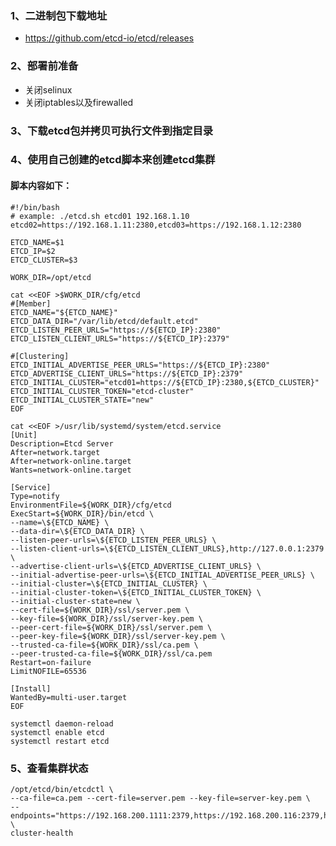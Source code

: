 ### 1、二进制包下载地址

- https://github.com/etcd-io/etcd/releases

### 2、部署前准备

- 关闭selinux
- 关闭iptables以及firewalled

### 3、下载etcd包并拷贝可执行文件到指定目录

    

### 4、使用自己创建的etcd脚本来创建etcd集群

#### 脚本内容如下：

	#!/bin/bash
	# example: ./etcd.sh etcd01 192.168.1.10 etcd02=https://192.168.1.11:2380,etcd03=https://192.168.1.12:2380

	ETCD_NAME=$1
	ETCD_IP=$2
	ETCD_CLUSTER=$3

	WORK_DIR=/opt/etcd

	cat <<EOF >$WORK_DIR/cfg/etcd
	#[Member]
	ETCD_NAME="${ETCD_NAME}"
	ETCD_DATA_DIR="/var/lib/etcd/default.etcd"
	ETCD_LISTEN_PEER_URLS="https://${ETCD_IP}:2380"
	ETCD_LISTEN_CLIENT_URLS="https://${ETCD_IP}:2379"

	#[Clustering]
	ETCD_INITIAL_ADVERTISE_PEER_URLS="https://${ETCD_IP}:2380"
	ETCD_ADVERTISE_CLIENT_URLS="https://${ETCD_IP}:2379"
	ETCD_INITIAL_CLUSTER="etcd01=https://${ETCD_IP}:2380,${ETCD_CLUSTER}"
	ETCD_INITIAL_CLUSTER_TOKEN="etcd-cluster"
	ETCD_INITIAL_CLUSTER_STATE="new"
	EOF

	cat <<EOF >/usr/lib/systemd/system/etcd.service
	[Unit]
	Description=Etcd Server
	After=network.target
	After=network-online.target
	Wants=network-online.target

	[Service]
	Type=notify
	EnvironmentFile=${WORK_DIR}/cfg/etcd
	ExecStart=${WORK_DIR}/bin/etcd \
	--name=\${ETCD_NAME} \
	--data-dir=\${ETCD_DATA_DIR} \
	--listen-peer-urls=\${ETCD_LISTEN_PEER_URLS} \
	--listen-client-urls=\${ETCD_LISTEN_CLIENT_URLS},http://127.0.0.1:2379 \
	--advertise-client-urls=\${ETCD_ADVERTISE_CLIENT_URLS} \
	--initial-advertise-peer-urls=\${ETCD_INITIAL_ADVERTISE_PEER_URLS} \
	--initial-cluster=\${ETCD_INITIAL_CLUSTER} \
	--initial-cluster-token=\${ETCD_INITIAL_CLUSTER_TOKEN} \
	--initial-cluster-state=new \
	--cert-file=${WORK_DIR}/ssl/server.pem \
	--key-file=${WORK_DIR}/ssl/server-key.pem \
	--peer-cert-file=${WORK_DIR}/ssl/server.pem \
	--peer-key-file=${WORK_DIR}/ssl/server-key.pem \
	--trusted-ca-file=${WORK_DIR}/ssl/ca.pem \
	--peer-trusted-ca-file=${WORK_DIR}/ssl/ca.pem
	Restart=on-failure
	LimitNOFILE=65536

	[Install]
	WantedBy=multi-user.target
	EOF

	systemctl daemon-reload
	systemctl enable etcd
	systemctl restart etcd
	

### 5、查看集群状态

    /opt/etcd/bin/etcdctl \
    --ca-file=ca.pem --cert-file=server.pem --key-file=server-key.pem \
    --endpoints="https://192.168.200.1111:2379,https://192.168.200.116:2379,https://192.168.200.117:2379" \
    cluster-health


